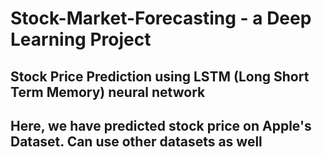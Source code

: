 # Stock-Market-Forecasting - a Deep Learning Project
## Stock Price Prediction using LSTM (Long Short Term Memory) neural network
## Here, we have predicted stock price on Apple's Dataset. Can use other datasets as well
